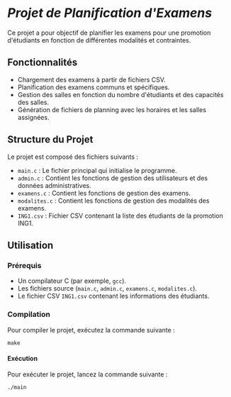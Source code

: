 # ***Projet de Planification d'Examens***

Ce projet a pour objectif de planifier les examens pour une promotion d'étudiants en fonction de différentes modalités et contraintes.

## Fonctionnalités

- Chargement des examens à partir de fichiers CSV.
- Planification des examens communs et spécifiques.
- Gestion des salles en fonction du nombre d'étudiants et des capacités des salles.
- Génération de fichiers de planning avec les horaires et les salles assignées.

## Structure du Projet

Le projet est composé des fichiers suivants :

- `main.c` : Le fichier principal qui initialise le programme.
- `admin.c` : Contient les fonctions de gestion des utilisateurs et des données administratives.
- `examens.c` : Contient les fonctions de gestion des examens.
- `modalites.c` : Contient les fonctions de gestion des modalités des examens.
- `ING1.csv` : Fichier CSV contenant la liste des étudiants de la promotion ING1.

## Utilisation

### Prérequis

- Un compilateur C (par exemple, `gcc`).
- Les fichiers source (`main.c`, `admin.c`, `examens.c`, `modalites.c`).
- Le fichier CSV `ING1.csv` contenant les informations des étudiants.

### Compilation

Pour compiler le projet, exécutez la commande suivante :

```
make
```

#### Exécution

Pour exécuter le projet, lancez la commande suivante : 
```
./main
```


